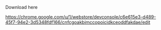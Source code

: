 Download here

https://chrome.google.com/u/1/webstore/devconsole/c6e615e3-d489-45f7-94e2-3d5348fdf166/cnfcgoakbimccopoicidkceoddfakdae/edit
